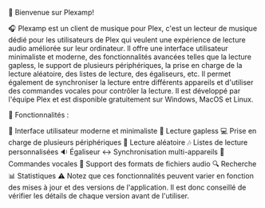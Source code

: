 :musical_note: Bienvenue sur Plexamp!

:headphones: Plexamp est un client de musique pour Plex, c'est un lecteur de musique dédié pour les utilisateurs de Plex qui veulent une expérience de lecture audio améliorée sur leur ordinateur. Il offre une interface utilisateur minimaliste et moderne, des fonctionnalités avancées telles que la lecture gapless, le support de plusieurs périphériques, la prise en charge de la lecture aléatoire, des listes de lecture, des égaliseurs, etc. Il permet également de synchroniser la lecture entre différents appareils et d'utiliser des commandes vocales pour contrôler la lecture. Il est développé par l'équipe Plex et est disponible gratuitement sur Windows, MacOS et Linux.

:rocket: Fonctionnalités :

:art: Interface utilisateur moderne et minimaliste
:repeat: Lecture gapless
:computer: Prise en charge de plusieurs périphériques
:twisted_rightwards_arrows: Lecture aléatoire
:notes: Listes de lecture personnalisées
:sound: Égaliseur
:left_right_arrow: Synchronisation multi-appareils
:microphone: Commandes vocales
:musical_score: Support des formats de fichiers audio
:mag: Recherche
:bar_chart: Statistiques
:warning: Notez que ces fonctionnalités peuvent varier en fonction des mises à jour et des versions de l'application. Il est donc conseillé de vérifier les détails de chaque version avant de l'utiliser.
